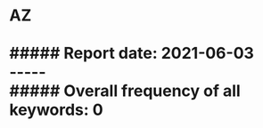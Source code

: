 # AZ<br><br>##### Report date: 2021-06-03<br>-----<br>##### Overall frequency of all keywords: 0<br>